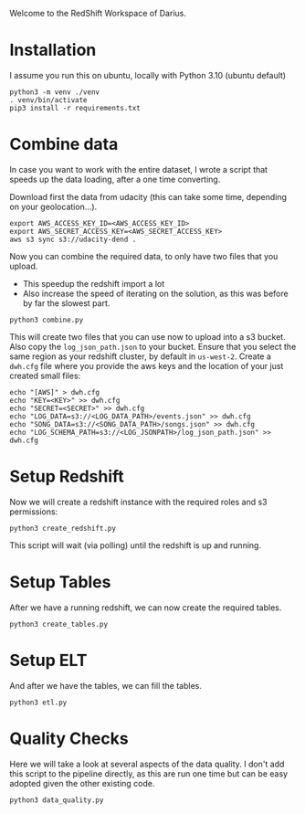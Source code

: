 Welcome to the RedShift Workspace of Darius.

# Installation
I assume you run this on ubuntu, locally with Python 3.10 (ubuntu default)
```shell
python3 -m venv ./venv
. venv/bin/activate
pip3 install -r requirements.txt
```


# Combine data
In case you want to work with the entire dataset, I wrote a script that speeds up the data loading,
after a one time converting.

Download first the data from udacity (this can take some time, depending on your geolocation...).

```shell
export AWS_ACCESS_KEY_ID=<AWS_ACCESS_KEY_ID>
export AWS_SECRET_ACCESS_KEY=<AWS_SECRET_ACCESS_KEY>
aws s3 sync s3://udacity-dend .
```

Now you can combine the required data, to only have two files that you upload.
* This speedup the redshift import a lot
* Also increase the speed of iterating on the solution, as this was before by far the slowest part.

```shell
python3 combine.py
```

This will create two files that you can use now to upload into a s3 bucket.
Also copy the `log_json_path.json` to your bucket.
Ensure that you select the same region as your redshift cluster, by default in `us-west-2`.
Create a `dwh.cfg` file where you provide the aws keys and the location of your just created small files:

```shell
echo "[AWS]" > dwh.cfg
echo "KEY=<KEY>" >> dwh.cfg
echo "SECRET=<SECRET>" >> dwh.cfg
echo "LOG_DATA=s3://<LOG_DATA_PATH>/events.json" >> dwh.cfg
echo "SONG_DATA=s3://<SONG_DATA_PATH>/songs.json" >> dwh.cfg
echo "LOG_SCHEMA_PATH=s3://<LOG_JSONPATH>/log_json_path.json" >> dwh.cfg
```


# Setup Redshift
Now we will create a redshift instance with the required roles and s3 permissions:

```shell
python3 create_redshift.py
```

This script will wait (via polling) until the redshift is up and running.

# Setup Tables
After we have a running redshift, we can now create the required tables.
```shell
python3 create_tables.py
```

# Setup ELT
And after we have the tables, we can fill the tables.
```shell
python3 etl.py
```

# Quality Checks
Here we will take a look at several aspects of the data quality.
I don't add this script to the pipeline directly,
as this are run one time but can be easy adopted given the other existing code.
```shell
python3 data_quality.py
```

